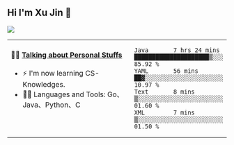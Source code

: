 
## Hi I'm Xu Jin 👋
![](https://komarev.com/ghpvc/?username=jiayouxujin&color=brightgreen&label=PROFILE+VIEWS)



<table align="center">
<tr>
<td valign="top" width="60%">

#### 🏋️‍♀️ <a href="https://github.com/jiayouxujin" target="_blank">Talking about Personal Stuffs</a>
<!-- recent_releases starts -->

- ⚡  I'm now learning CS-Knowledges.  
- 🏊‍♂️ Languages and Tools: Go、Java、Python、C
<!-- recent_releases ends -->
</td>
<td>
 
<!--START_SECTION:waka-->
```text
Java       7 hrs 24 mins   █████████████████████▒░░░   85.92 % 
YAML       56 mins         ██▓░░░░░░░░░░░░░░░░░░░░░░   10.97 % 
Text       8 mins          ▒░░░░░░░░░░░░░░░░░░░░░░░░   01.60 % 
XML        7 mins          ▒░░░░░░░░░░░░░░░░░░░░░░░░   01.50 % 
```
<!--END_SECTION:waka-->
 
</td>
</tr>
</table>






